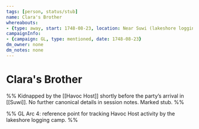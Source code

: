```yaml
---
tags: [person, status/stub]
name: Clara's Brother
whereabouts:
- {type: away, start: 1748-08-23, location: Near Suwi (lakeshore logging camp)}
campaignInfo:
- {campaign: GL, type: mentioned, date: 1748-08-23}
dm_owner: none
dm_notes: none
---
```

# Clara's Brother

%% Kidnapped by the [[Havoc Host]] shortly before the party’s arrival in [[Suwi]]. No further canonical details in session notes. Marked stub. %%

%%
GL Arc 4: reference point for tracking Havoc Host activity by the lakeshore logging camp.
%%
